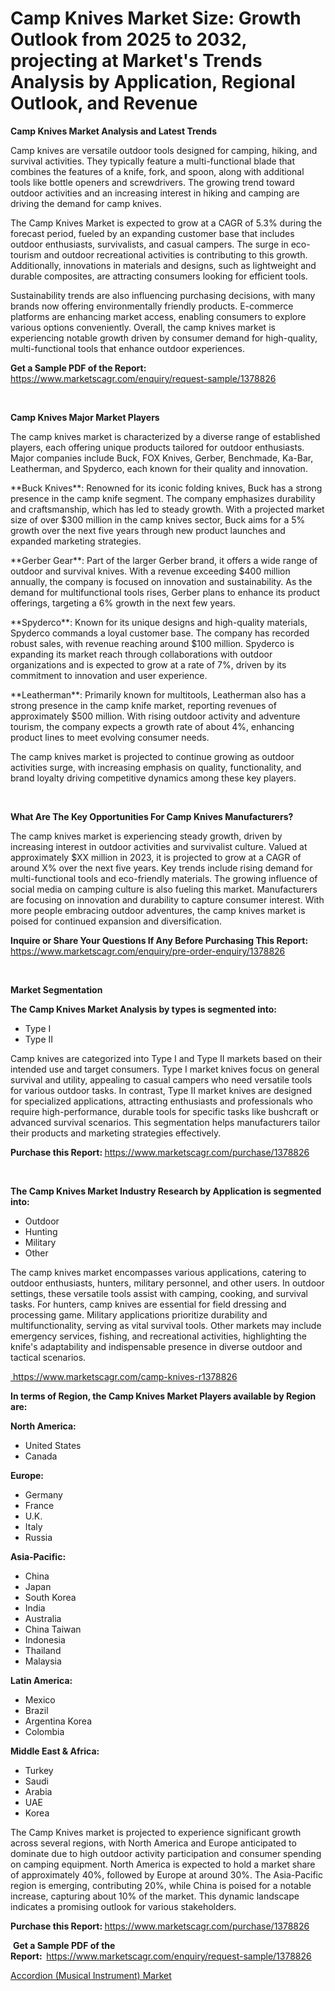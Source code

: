 <p><h1>Camp Knives Market Size: Growth Outlook from 2025 to 2032, projecting at Market's Trends Analysis by Application, Regional Outlook, and Revenue</h1></p><p><strong>Camp Knives Market Analysis and Latest Trends</strong></p>
<p><p>Camp knives are versatile outdoor tools designed for camping, hiking, and survival activities. They typically feature a multi-functional blade that combines the features of a knife, fork, and spoon, along with additional tools like bottle openers and screwdrivers. The growing trend toward outdoor activities and an increasing interest in hiking and camping are driving the demand for camp knives. </p><p>The Camp Knives Market is expected to grow at a CAGR of 5.3% during the forecast period, fueled by an expanding customer base that includes outdoor enthusiasts, survivalists, and casual campers. The surge in eco-tourism and outdoor recreational activities is contributing to this growth. Additionally, innovations in materials and designs, such as lightweight and durable composites, are attracting consumers looking for efficient tools. </p><p>Sustainability trends are also influencing purchasing decisions, with many brands now offering environmentally friendly products. E-commerce platforms are enhancing market access, enabling consumers to explore various options conveniently. Overall, the camp knives market is experiencing notable growth driven by consumer demand for high-quality, multi-functional tools that enhance outdoor experiences.</p></p>
<p><strong>Get a Sample PDF of the Report:&nbsp;</strong> <a href="https://www.marketscagr.com/enquiry/request-sample/1378826?utm_campaign=2014&utm_medium=2&utm_source=Github&utm_content=ia&utm_term=09022025&utm_id=camp-knives">https://www.marketscagr.com/enquiry/request-sample/1378826</a></p>
<p>&nbsp;</p>
<p><strong>Camp Knives Major Market Players</strong></p>
<p><p>The camp knives market is characterized by a diverse range of established players, each offering unique products tailored for outdoor enthusiasts. Major companies include Buck, FOX Knives, Gerber, Benchmade, Ka-Bar, Leatherman, and Spyderco, each known for their quality and innovation.</p><p>**Buck Knives**: Renowned for its iconic folding knives, Buck has a strong presence in the camp knife segment. The company emphasizes durability and craftsmanship, which has led to steady growth. With a projected market size of over $300 million in the camp knives sector, Buck aims for a 5% growth over the next five years through new product launches and expanded marketing strategies.</p><p>**Gerber Gear**: Part of the larger Gerber brand, it offers a wide range of outdoor and survival knives. With a revenue exceeding $400 million annually, the company is focused on innovation and sustainability. As the demand for multifunctional tools rises, Gerber plans to enhance its product offerings, targeting a 6% growth in the next few years.</p><p>**Spyderco**: Known for its unique designs and high-quality materials, Spyderco commands a loyal customer base. The company has recorded robust sales, with revenue reaching around $100 million. Spyderco is expanding its market reach through collaborations with outdoor organizations and is expected to grow at a rate of 7%, driven by its commitment to innovation and user experience.</p><p>**Leatherman**: Primarily known for multitools, Leatherman also has a strong presence in the camp knife market, reporting revenues of approximately $500 million. With rising outdoor activity and adventure tourism, the company expects a growth rate of about 4%, enhancing product lines to meet evolving consumer needs.</p><p>The camp knives market is projected to continue growing as outdoor activities surge, with increasing emphasis on quality, functionality, and brand loyalty driving competitive dynamics among these key players.</p></p>
<p>&nbsp;</p>
<p><strong>What Are The Key Opportunities For Camp Knives Manufacturers?</strong></p>
<p><p>The camp knives market is experiencing steady growth, driven by increasing interest in outdoor activities and survivalist culture. Valued at approximately $XX million in 2023, it is projected to grow at a CAGR of around X% over the next five years. Key trends include rising demand for multi-functional tools and eco-friendly materials. The growing influence of social media on camping culture is also fueling this market. Manufacturers are focusing on innovation and durability to capture consumer interest. With more people embracing outdoor adventures, the camp knives market is poised for continued expansion and diversification.</p></p>
<p><strong>Inquire or Share Your Questions If Any Before Purchasing This Report:</strong> <a href="https://www.marketscagr.com/enquiry/pre-order-enquiry/1378826?utm_campaign=2014&utm_medium=2&utm_source=Github&utm_content=ia&utm_term=09022025&utm_id=camp-knives">https://www.marketscagr.com/enquiry/pre-order-enquiry/1378826</a></p>
<p>&nbsp;</p>
<p><strong>Market Segmentation</strong></p>
<p><strong>The Camp Knives Market Analysis by types is segmented into:</strong></p>
<p><ul><li>Type I</li><li>Type II</li></ul></p>
<p><p>Camp knives are categorized into Type I and Type II markets based on their intended use and target consumers. Type I market knives focus on general survival and utility, appealing to casual campers who need versatile tools for various outdoor tasks. In contrast, Type II market knives are designed for specialized applications, attracting enthusiasts and professionals who require high-performance, durable tools for specific tasks like bushcraft or advanced survival scenarios. This segmentation helps manufacturers tailor their products and marketing strategies effectively.</p></p>
<p><strong>Purchase this Report:&nbsp;</strong><a href="https://www.marketscagr.com/purchase/1378826?utm_campaign=2014&utm_medium=2&utm_source=Github&utm_content=ia&utm_term=09022025&utm_id=camp-knives">https://www.marketscagr.com/purchase/1378826</a></p>
<p>&nbsp;</p>
<p><strong>The Camp Knives Market Industry Research by Application is segmented into:</strong></p>
<p><ul><li>Outdoor</li><li>Hunting</li><li>Military</li><li>Other</li></ul></p>
<p><p>The camp knives market encompasses various applications, catering to outdoor enthusiasts, hunters, military personnel, and other users. In outdoor settings, these versatile tools assist with camping, cooking, and survival tasks. For hunters, camp knives are essential for field dressing and processing game. Military applications prioritize durability and multifunctionality, serving as vital survival tools. Other markets may include emergency services, fishing, and recreational activities, highlighting the knife's adaptability and indispensable presence in diverse outdoor and tactical scenarios.</p></p>
<p><a href="https://www.marketscagr.com/camp-knives-r1378826?utm_campaign=2014&utm_medium=2&utm_source=Github&utm_content=ia&utm_term=09022025&utm_id=camp-knives">&nbsp;https://www.marketscagr.com/camp-knives-r1378826</a></p>
<p><strong>In terms of Region, the Camp Knives Market Players available by Region are:</strong></p>
<p>
    <p> <strong> North America: </strong>
        <ul>
            <li>United States</li>
            <li>Canada</li>
        </ul>
        </p> 
    <p> <strong> Europe: </strong>
        <ul>
            <li>Germany</li>
            <li>France</li>
            <li>U.K.</li>
            <li>Italy</li>
            <li>Russia</li>
        </ul>
        </p> 
    <p> <strong> Asia-Pacific: </strong>
        <ul>
            <li>China</li>
            <li>Japan</li>
            <li>South Korea</li>
            <li>India</li>
            <li>Australia</li>
            <li>China Taiwan</li>
            <li>Indonesia</li>
            <li>Thailand</li>
            <li>Malaysia</li>
        </ul>
        </p> 
    <p> <strong> Latin America: </strong>
        <ul>
            <li>Mexico</li>
            <li>Brazil</li>
            <li>Argentina Korea</li>
            <li>Colombia</li>
        </ul>
        </p> 
    <p> <strong> Middle East & Africa: </strong>
        <ul>
            <li>Turkey</li>
            <li>Saudi</li>
            <li>Arabia</li>
            <li>UAE</li>
            <li>Korea</li>
        </ul>
    </p>
    </p>
<p><p>The Camp Knives market is projected to experience significant growth across several regions, with North America and Europe anticipated to dominate due to high outdoor activity participation and consumer spending on camping equipment. North America is expected to hold a market share of approximately 40%, followed by Europe at around 30%. The Asia-Pacific region is emerging, contributing 20%, while China is poised for a notable increase, capturing about 10% of the market. This dynamic landscape indicates a promising outlook for various stakeholders.</p></p>
<p><strong>Purchase this Report: </strong><a href="https://www.marketscagr.com/purchase/1378826?utm_campaign=2014&utm_medium=2&utm_source=Github&utm_content=ia&utm_term=09022025&utm_id=camp-knives">https://www.marketscagr.com/purchase/1378826</a></p>
<p>&nbsp;<strong>Get a Sample PDF of the Report:&nbsp;&nbsp;</strong><a href="https://www.marketscagr.com/enquiry/request-sample/1378826?utm_campaign=2014&utm_medium=2&utm_source=Github&utm_content=ia&utm_term=09022025&utm_id=camp-knives">https://www.marketscagr.com/enquiry/request-sample/1378826</a></p>
<p><strong></strong></p>
<p><p><a href="https://github.com/JosephineMcguire65/Market-Research-Report-List-1/blob/main/accordion-musical-instrument-market.md?utm_campaign=2014&utm_medium=2&utm_source=Github&utm_content=ia&utm_term=09022025&utm_id=camp-knives">Accordion (Musical Instrument) Market</a></p></p>